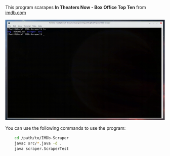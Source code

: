 This program scarapes **In Theaters Now - Box Office Top Ten** from [imdb.com](https://www.imdb.com/)

<p align="center">
	<img src="usageExample.gif">
</p>

You can use the following commands to use the program:

```Bash
	cd /path/to/IMDb-Scraper
	javac src/*.java -d .
	java scraper.ScraperTest
```